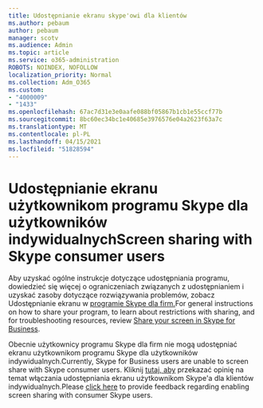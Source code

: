 ```yaml
---
title: Udostępnianie ekranu skype'owi dla klientów
ms.author: pebaum
author: pebaum
manager: scotv
ms.audience: Admin
ms.topic: article
ms.service: o365-administration
ROBOTS: NOINDEX, NOFOLLOW
localization_priority: Normal
ms.collection: Adm_O365
ms.custom:
- "4000009"
- "1433"
ms.openlocfilehash: 67ac7d31e3e0aafe088bf05867b1cb1e55ccf77b
ms.sourcegitcommit: 8bc60ec34bc1e40685e3976576e04a2623f63a7c
ms.translationtype: MT
ms.contentlocale: pl-PL
ms.lasthandoff: 04/15/2021
ms.locfileid: "51828594"
---
```

# <a name="screen-sharing-with-skype-consumer-users"></a><span data-ttu-id="3907c-102">Udostępnianie ekranu użytkownikom programu Skype dla użytkowników indywidualnych</span><span class="sxs-lookup"><span data-stu-id="3907c-102">Screen sharing with Skype consumer users</span></span>

<span data-ttu-id="3907c-103">Aby uzyskać ogólne instrukcje dotyczące udostępniania programu, dowiedzieć się więcej o ograniczeniach związanych z udostępnianiem i uzyskać zasoby dotyczące rozwiązywania problemów, zobacz Udostępnianie ekranu w [programie Skype dla firm.](https://support.microsoft.com/office/share-and-present-content-from-skype-meetings-app-skype-for-business-web-app-234b0c06-a88d-4707-904c-4fd6c571fc01)</span><span class="sxs-lookup"><span data-stu-id="3907c-103">For general instructions on how to share your program, to learn about restrictions with sharing, and for troubleshooting resources, review [Share your screen in Skype for Business](https://support.microsoft.com/office/share-and-present-content-from-skype-meetings-app-skype-for-business-web-app-234b0c06-a88d-4707-904c-4fd6c571fc01).</span></span>  

<span data-ttu-id="3907c-104">Obecnie użytkownicy programu Skype dla firm nie mogą udostępniać ekranu użytkownikom programu Skype dla użytkowników indywidualnych.</span><span class="sxs-lookup"><span data-stu-id="3907c-104">Currently, Skype for Business users are unable to screen share with Skype consumer users.</span></span> <span data-ttu-id="3907c-105">Kliknij [tutaj, aby](https://www.skypefeedback.com/forums/299913-generally-available/suggestions/12335259-enable-screen-sharing-to-consumer-skype-users) przekazać opinię na temat włączania udostępniania ekranu użytkownikom Skype'a dla klientów indywidualnych.</span><span class="sxs-lookup"><span data-stu-id="3907c-105">Please [click here](https://www.skypefeedback.com/forums/299913-generally-available/suggestions/12335259-enable-screen-sharing-to-consumer-skype-users) to provide feedback regarding enabling screen sharing with consumer Skype users.</span></span> 